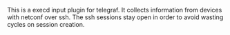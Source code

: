 This is a execd input plugin for telegraf. It collects information from devices with netconf over ssh. The ssh sessions stay open in order to avoid wasting cycles on session creation.
